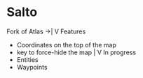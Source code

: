 # Salto
Fork of Atlas ->\|
                V
            Features
* Coordinates on the top of the map
* <H> key to force-hide the map
                \|
                V 
           In progress
* Entities
* Waypoints
